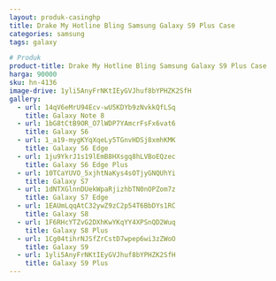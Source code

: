 ```yaml
---
layout: produk-casinghp
title: Drake My Hotline Bling Samsung Galaxy S9 Plus Case
categories: samsung
tags: galaxy

# Produk
product-title: Drake My Hotline Bling Samsung Galaxy S9 Plus Case
harga: 90000
sku: hn-4136
image-drive: 1yli5AnyFrNKtIEyGVJhuf8bYPHZK2SfH
gallery:
  - url: 14qV6eMrU94Ecv-wU5KDYb9zNvkkQfLSq
    title: Galaxy Note 8
  - url: 1bG8tCtB9OR_O7lWDP7YAmcrFsFx6vat6
    title: Galaxy S6
  - url: 1_a19-mygKYqXqeLy5TGnvHDSj8xmhKMK
    title: Galaxy S6 Edge
  - url: 1ju9YkrJ1s19lEmB8HXsgq8hLVBoEQzec
    title: Galaxy S6 Edge Plus
  - url: 10TCaYUVO_5xjhtNaKys4sOTjyGNQUhYi
    title: Galaxy S7
  - url: 1dNTXGlnnDUekWpaRjizhbTN0nOPZom7z
    title: Galaxy S7 Edge
  - url: 1EAUmLqqAtC32ywZ9zC2p54T6BbDYs1RC
    title: Galaxy S8
  - url: 1F6RHcYTZvG2DXhKwYKqYY4XPSnQD2Wuq
    title: Galaxy S8 Plus
  - url: 1Cg04tihrNJSfZrCstD7wpep6wi3zZWoO
    title: Galaxy S9
  - url: 1yli5AnyFrNKtIEyGVJhuf8bYPHZK2SfH
    title: Galaxy S9 Plus
---
```

